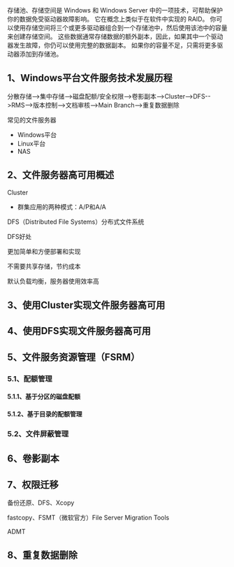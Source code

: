 存储池、存储空间是 Windows 和 Windows Server 中的一项技术，可帮助保护你的数据免受驱动器故障影响。 它在概念上类似于在软件中实现的 RAID。 你可以使用存储空间将三个或更多驱动器组合到一个存储池中，然后使用该池中的容量来创建存储空间。 这些数据通常存储数据的额外副本，因此，如果其中一个驱动器发生故障，你仍可以使用完整的数据副本。 如果你的容量不足，只需将更多驱动器添加到存储池。





## 1、Windows平台文件服务技术发展历程

分散存储-->集中存储-->磁盘配额/安全权限-->卷影副本-->Cluster-->DFS-->RMS-->版本控制-->文档审核-->Main Branch-->重复数据删除

常见的文件服务器

- Windows平台
- Linux平台
- NAS

## 2、文件服务器高可用概述

Cluster

- 群集应用的两种模式：A/P和A/A

DFS（Distributed File Systems）分布式文件系统



DFS好处

更加简单和方便部署和实现

不需要共享存储，节约成本

默认负载均衡，服务器使用效率高



## 3、使用Cluster实现文件服务器高可用



## 4、使用DFS实现文件服务器高可用





## 5、文件服务资源管理（FSRM）

### 5.1、配额管理

#### 5.1.1、基于分区的磁盘配额



#### 5.1.2、基于目录的配额管理



### 5.2、文件屏蔽管理





## 6、卷影副本



## 7、权限迁移

备份还原、DFS、Xcopy

fastcopy、FSMT（微软官方）File Server Migration Tools

ADMT



## 8、重复数据删除